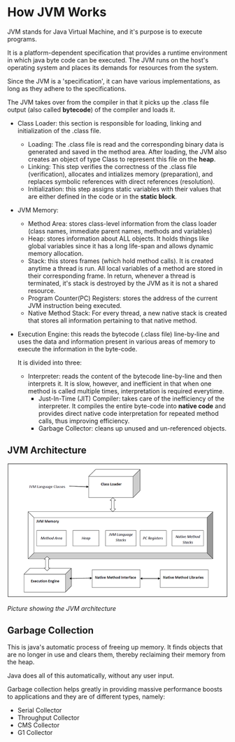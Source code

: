 # How JVM Works
JVM stands for Java Virtual Machine, and it's purpose is to execute programs.

It is a platform-dependent specification that provides a runtime environment in which java byte code can be executed.
The JVM runs on the host's operating system and places its demands for resources from the system.

Since the JVM is a 'specification', it can have various implementations, as long as they adhere to the specifications.

The JVM takes over from the compiler in that it picks up the .class file output (also called **bytecode**) of the compiler and loads it.

- Class Loader: this section is responsible for loading, linking and initialization of the .class file.
  - Loading: The .class file is read and the corresponding binary data is generated and saved in the method area.
  After loading, the JVM also creates an object of type Class to represent this file on the **heap**.
  - Linking: This step verifies the correctness of the .class file (verification), allocates and intializes memory (preparation), and replaces symbolic references with direct references (resolution).
  - Initialization: this step assigns static variables with their values that are either defined in the code or in the **static block**.

- JVM Memory: 
  - Method Area: stores class-level information from the class loader (class names, immediate parent names, methods and variables)
  - Heap: stores information about ALL objects. It holds things like global variables since it has a long life-span and allows dynamic memory allocation.
  - Stack: this stores frames (which hold method calls). It is created anytime a thread is run.
  All local variables of a method are stored in their corresponding frame.
  In return, whenever a thread is terminated, it's stack is destroyed by the JVM as it is not a shared resource.
  - Program Counter(PC) Registers: stores the address of the current JVM instruction being executed.
  - Native Method Stack: For every thread, a new native stack is created that stores all information pertaining to that native method.

- Execution Engine: this reads the bytecode (.class file) line-by-line and uses the data and information present in various areas of memory to execute the information in the byte-code.

  It is divided into three:
  - Interpreter: reads the content of the bytecode line-by-line and then interprets it. It is slow, however, and inefficient in that when one method is called multiple times, interpretation is required everytime.
    - Just-In-Time (JIT) Compiler: takes care of the inefficiency of the interpreter. It compiles the entire byte-code into **native code** and provides direct native code interpretation for repeated method calls, thus improving efficiency.
    - Garbage Collector: cleans up unused and un-referenced objects.

## JVM Architecture
![img.png](img.png)

*Picture showing the JVM architecture*

## Garbage Collection
This is java's automatic process of freeing up memory.
It finds objects that are no longer in use and clears them, thereby reclaiming their memory from the heap.

Java does all of this automatically, without any user input.

Garbage collection helps greatly in providing massive performance boosts to applications and they are of different types, namely:
- Serial Collector
- Throughput Collector
- CMS Collector
- G1 Collector

